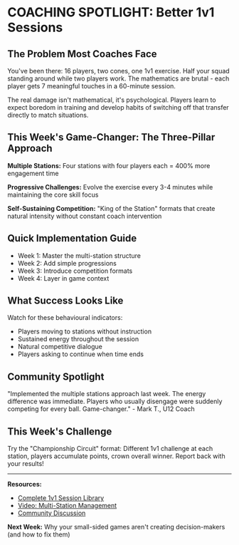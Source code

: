 # COACHING SPOTLIGHT: Better 1v1 Sessions

## The Problem Most Coaches Face

You've been there: 16 players, two cones, one 1v1 exercise. Half your squad standing around while two players work. The mathematics are brutal - each player gets 7 meaningful touches in a 60-minute session.

The real damage isn't mathematical, it's psychological. Players learn to expect boredom in training and develop habits of switching off that transfer directly to match situations.

## This Week's Game-Changer: The Three-Pillar Approach

**Multiple Stations:** Four stations with four players each = 400% more engagement time

**Progressive Challenges:** Evolve the exercise every 3-4 minutes while maintaining the core skill focus

**Self-Sustaining Competition:** "King of the Station" formats that create natural intensity without constant coach intervention

## Quick Implementation Guide

- Week 1: Master the multi-station structure
- Week 2: Add simple progressions  
- Week 3: Introduce competition formats
- Week 4: Layer in game context

## What Success Looks Like

Watch for these behavioural indicators:
- Players moving to stations without instruction
- Sustained energy throughout the session
- Natural competitive dialogue
- Players asking to continue when time ends

## Community Spotlight

"Implemented the multiple stations approach last week. The energy difference was immediate. Players who usually disengage were suddenly competing for every ball. Game-changer." - Mark T., U12 Coach

## This Week's Challenge

Try the "Championship Circuit" format: Different 1v1 challenge at each station, players accumulate points, crown overall winner. Report back with your results!

---

**Resources:**
- [Complete 1v1 Session Library](www.360tft.com/1v1-sessions)
- [Video: Multi-Station Management](www.360tft.com/videos)
- [Community Discussion](www.skool.com/coachingacademy)

**Next Week:** Why your small-sided games aren't creating decision-makers (and how to fix them)